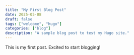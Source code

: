 ```yaml
---
title: "My First Blog Post"
date: 2025-05-08
draft: false
tags: ["welcome", "hugo"]
categories: ["blog"]
description: "A sample blog post to test my Hugo site."
---
```

This is my first post. Excited to start blogging!